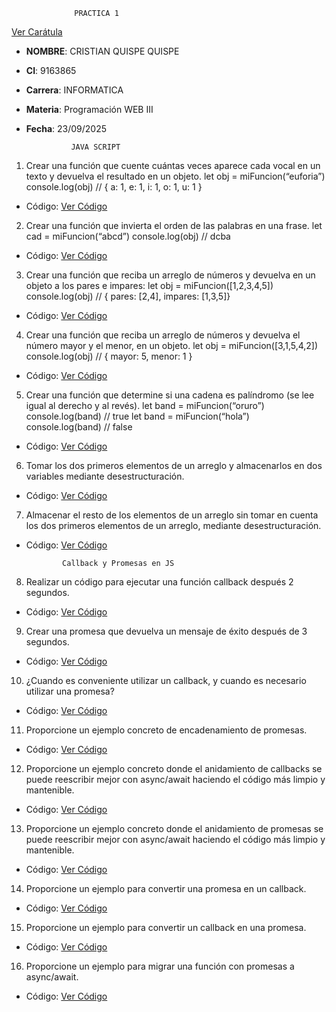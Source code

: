                   PRACTICA 1
[Ver Carátula](00.-%20Caratula.pdf)
- **NOMBRE**: CRISTIAN QUISPE QUISPE
- **CI**: 9163865
- **Carrera**: INFORMATICA
- **Materia**: Programación WEB III
- **Fecha**: 23/09/2025

                JAVA SCRIPT
1. Crear una función que cuente cuántas veces aparece cada vocal en un texto y devuelva el
resultado en un objeto.
let obj = miFuncion(“euforia”)
console.log(obj) // { a: 1, e: 1, i: 1, o: 1, u: 1 }
- Código: [Ver Código](01.-%20ejercicio.js)

2. Crear una función que invierta el orden de las palabras en una frase.
let cad = miFuncion(“abcd”)
console.log(obj) // dcba
- Código: [Ver Código](02.-%20ejercicio.js)

3. Crear una función que reciba un arreglo de números y devuelva en un objeto a los pares
e impares:
let obj = miFuncion([1,2,3,4,5])
console.log(obj) // { pares: [2,4], impares: [1,3,5]}
- Código: [Ver Código](03.-%20ejercicio.js)

4. Crear una función que reciba un arreglo de números y devuelva el número mayor y el
menor, en un objeto.
let obj = miFuncion([3,1,5,4,2])
console.log(obj) // { mayor: 5, menor: 1 }
- Código: [Ver Código](04.-%20ejercicio.js)

5. Crear una función que determine si una cadena es palíndromo (se lee igual al derecho y
al revés).
let band = miFuncion(“oruro”)
console.log(band) // true
let band = miFuncion(“hola”)
console.log(band) // false
- Código: [Ver Código](05.-%20ejercicio.js)

6. Tomar los dos primeros elementos de un arreglo y almacenarlos en dos variables
mediante desestructuración.
- Código: [Ver Código](06.-%20ejercicio.js)

7. Almacenar el resto de los elementos de un arreglo sin tomar en cuenta los dos primeros
elementos de un arreglo, mediante desestructuración.
- Código: [Ver Código](07.-%20ejercicio.js)

              Callback y Promesas en JS
8. Realizar un código para ejecutar una función callback después 2 segundos.
- Código: [Ver Código](08.-%20ejercicio.js)

9. Crear una promesa que devuelva un mensaje de éxito después de 3 segundos.
- Código: [Ver Código](09.-%20ejercicio.js)

10. ¿Cuando es conveniente utilizar un callback, y cuando es necesario utilizar una
promesa?
- Código: [Ver Código](10.-%20ejercicio.md)

11. Proporcione un ejemplo concreto de encadenamiento de promesas.
- Código: [Ver Código](11.-%20ejercicio.js)

12. Proporcione un ejemplo concreto donde el anidamiento de callbacks se puede
reescribir mejor con async/await haciendo el código más limpio y mantenible.
- Código: [Ver Código](12.-%20ejercicio.js)

13. Proporcione un ejemplo concreto donde el anidamiento de promesas se puede
reescribir mejor con async/await haciendo el código más limpio y mantenible.
- Código: [Ver Código](13.-%20ejercicio.js)

14. Proporcione un ejemplo para convertir una promesa en un callback.
- Código: [Ver Código](14.-%20ejercicio.js)

15. Proporcione un ejemplo para convertir un callback en una promesa.
- Código: [Ver Código](15.-%20ejercicio.js)

16. Proporcione un ejemplo para migrar una función con promesas a async/await.
- Código: [Ver Código](16.-%20ejercicio.js)

